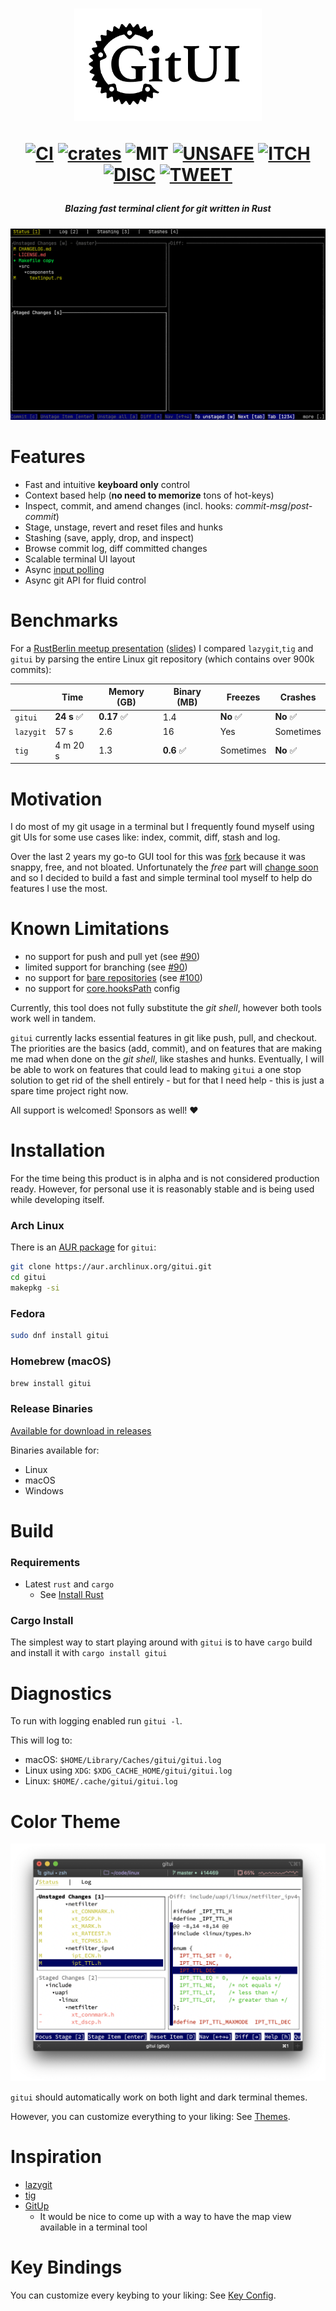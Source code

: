 <h1 align="center">
<img width="300px" src="assets/logo.png" />

[![CI][s0]][l0] [![crates][s1]][l1] ![MIT][s2] [![UNSAFE][s3]][l3] [![ITCH][s4]][l4] [![DISC][s5]][l5] [![TWEET][s6]][l6]

</h1>

[s0]: https://github.com/extrawurst/gitui/workflows/CI/badge.svg
[l0]: https://github.com/extrawurst/gitui/actions
[s1]: https://img.shields.io/crates/v/gitui.svg
[l1]: https://crates.io/crates/gitui
[s2]: https://img.shields.io/badge/license-MIT-blue.svg
[s3]: https://img.shields.io/badge/unsafe-forbidden-success.svg
[l3]: https://github.com/rust-secure-code/safety-dance/
[s4]: https://img.shields.io/badge/itch.io-ok-green
[l4]: https://extrawurst.itch.io/gitui
[s5]: https://img.shields.io/discord/723083834811220028.svg?logo=chat
[l5]: https://discord.gg/7TGFfuq
[s6]: https://img.shields.io/twitter/follow/extrawurst?label=follow&style=social
[l6]: https://twitter.com/intent/follow?screen_name=extrawurst

<h5 align="center">Blazing fast terminal client for git written in Rust</h1>

![](assets/demo.gif)

# Features

- Fast and intuitive **keyboard only** control
- Context based help (**no need to memorize** tons of hot-keys)
- Inspect, commit, and amend changes (incl. hooks: _commit-msg_/_post-commit_)
- Stage, unstage, revert and reset files and hunks
- Stashing (save, apply, drop, and inspect)
- Browse commit log, diff committed changes
- Scalable terminal UI layout
- Async [input polling](assets/perf_compare.jpg)
- Async git API for fluid control

# Benchmarks

For a [RustBerlin meetup presentation](https://youtu.be/rpilJV-eIVw?t=5334) ([slides](https://github.com/extrawurst/gitui-presentation)) I compared `lazygit`,`tig` and `gitui` by parsing the entire Linux git repository (which contains over 900k commits):

|           | Time        | Memory (GB) | Binary (MB) | Freezes   | Crashes   |
| --------- | ----------- | ----------- | ----------- | --------- | --------- |
| `gitui`   | **24 s** ✅ | **0.17** ✅ | 1.4         | **No** ✅ | **No** ✅ |
| `lazygit` | 57 s        | 2.6         | 16          | Yes       | Sometimes |
| `tig`     | 4 m 20 s    | 1.3         | **0.6** ✅  | Sometimes | **No** ✅ |

# Motivation

I do most of my git usage in a terminal but I frequently found myself using git UIs for some use cases like: index, commit, diff, stash and log.

Over the last 2 years my go-to GUI tool for this was [fork](https://git-fork.com) because it was snappy, free, and not bloated. Unfortunately the _free_ part will [change soon](https://github.com/ForkIssues/TrackerWin/issues/571) and so I decided to build a fast and simple terminal tool myself to help do features I use the most.

# Known Limitations

- no support for push and pull yet (see [#90](https://github.com/extrawurst/gitui/issues/90))
- limited support for branching (see [#90](https://github.com/extrawurst/gitui/issues/91))
- no support for [bare repositories](https://git-scm.com/book/en/v2/Git-on-the-Server-Getting-Git-on-a-Server) (see [#100](https://github.com/extrawurst/gitui/issues/100))
- no support for [core.hooksPath](https://git-scm.com/docs/githooks) config

Currently, this tool does not fully substitute the _git shell_, however both tools work well in tandem.

`gitui` currently lacks essential features in git like push, pull, and checkout. The priorities are the basics (add, commit), and on features that are making me mad when done on the _git shell_, like stashes and hunks. Eventually, I will be able to work on features that could lead to making `gitui` a one stop solution to get rid of the shell entirely - but for that I need help - this is just a spare time project right now.

All support is welcomed! Sponsors as well! ❤️

# Installation

For the time being this product is in alpha and is not considered production ready. However, for personal use it is reasonably stable and is being used while developing itself.

### Arch Linux

There is an [AUR package](https://aur.archlinux.org/packages/gitui/) for `gitui`:

```sh
git clone https://aur.archlinux.org/gitui.git
cd gitui
makepkg -si
```

### Fedora

```sh
sudo dnf install gitui
```

### Homebrew (macOS)

```sh
brew install gitui
```

### Release Binaries

[Available for download in releases](https://github.com/extrawurst/gitui/releases)

Binaries available for:

- Linux
- macOS
- Windows

# Build

### Requirements

- Latest `rust` and `cargo`
  - See [Install Rust](https://www.rust-lang.org/tools/install)

### Cargo Install

The simplest way to start playing around with `gitui` is to have `cargo` build and install it with `cargo install gitui`

# Diagnostics

To run with logging enabled run `gitui -l`.

This will log to:

- macOS: `$HOME/Library/Caches/gitui/gitui.log`
- Linux using `XDG`: `$XDG_CACHE_HOME/gitui/gitui.log`
- Linux: `$HOME/.cache/gitui/gitui.log`

# Color Theme

![](assets/light-theme.png)

`gitui` should automatically work on both light and dark terminal themes.

However, you can customize everything to your liking: See [Themes](THEMES.md).

# Inspiration

- [lazygit](https://github.com/jesseduffield/lazygit)
- [tig](https://github.com/jonas/tig)
- [GitUp](https://github.com/git-up/GitUp)
  - It would be nice to come up with a way to have the map view available in a terminal tool

# Key Bindings
You can customize every keybing to your liking: See [Key Config](KEY_CONFIG.md).
